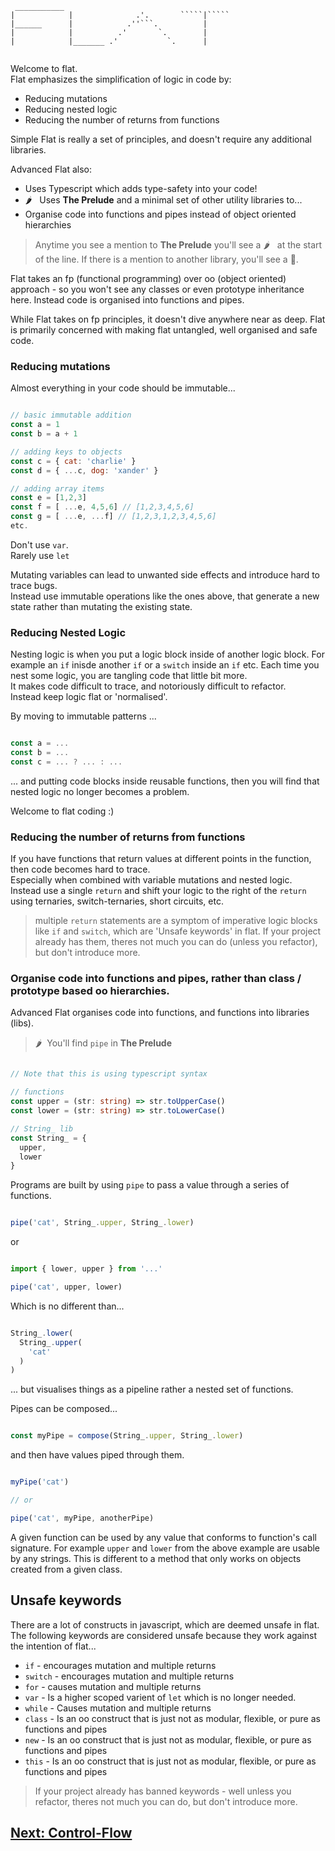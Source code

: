 ```
 ___________                                      
|            |              .'.       `````|````` 
|______      |            .''```.          |      
|            |          .'       `.        |      
|            |_______ .'           `.      |      
                                                  
```

Welcome to flat.  
Flat emphasizes the simplification of logic in code by:

- Reducing mutations
- Reducing nested logic
- Reducing the number of returns from functions

Simple Flat is really a set of principles, and doesn't require any additional libraries.

Advanced Flat also:

- Uses Typescript which adds type-safety into your code!
- :hot_pepper: &nbsp; Uses **The Prelude** and a minimal set of other utility libraries to...
- Organise code into functions and pipes instead of object oriented hierarchies

> Anytime you see a mention to **The Prelude** you'll see a :hot_pepper: &nbsp; at the start of the line. If there is a mention to another library, you'll see a 🧩.

Flat takes an fp (functional programming) over oo (object oriented) approach - so you won't see any classes or even prototype inheritance here. 
Instead code is organised into functions and pipes.

While Flat takes on fp principles, it doesn't dive anywhere near as deep. 
Flat is primarily concerned with making flat untangled, well organised and safe code.

### Reducing mutations

Almost everything in your code should be immutable...

```javascript

// basic immutable addition
const a = 1
const b = a + 1

// adding keys to objects
const c = { cat: 'charlie' }
const d = { ...c, dog: 'xander' }

// adding array items
const e = [1,2,3]
const f = [ ...e, 4,5,6] // [1,2,3,4,5,6]
const g = [ ...e, ...f] // [1,2,3,1,2,3,4,5,6]
etc.

```

Don't use `var`.  
Rarely use `let`

Mutating variables can lead to unwanted side effects and introduce hard to trace bugs.  
Instead use immutable operations like the ones above, that generate a new state rather than mutating the existing state.

### Reducing Nested Logic


Nesting logic is when you put a logic block inside of another logic block. For example an `if` inisde another `if` or a `switch` inside an `if` etc.
Each time you nest some logic, you are tangling code that little bit more.  
It makes code difficult to trace, and notoriously difficult to refactor.  
Instead keep logic flat or 'normalised'.

By moving to immutable patterns ...

```javascript

const a = ...
const b = ...
const c = ... ? ... : ...

```

... and putting code blocks inside reusable functions, then you will find that nested logic no longer becomes a problem.

Welcome to flat coding :)

### Reducing the number of returns from functions

If you have functions that return values at different points in the function, then code becomes hard to trace.  
Especially when combined with variable mutations and nested logic.  
Instead use a single `return` and shift your logic to the right of the `return` using ternaries, switch-ternaries, short circuits, etc.

> multiple `return` statements are a symptom of imperative logic blocks like `if` and `switch`, which are 'Unsafe keywords' in flat.
> If your project already has them, theres not much you can do (unless you refactor), but don't introduce more.

### Organise code into functions and pipes, rather than class / prototype based oo hierarchies.

Advanced Flat organises code into functions, and functions into libraries (libs).

> :hot_pepper: &nbsp;You'll find `pipe` in **The Prelude**

```typescript

// Note that this is using typescript syntax

// functions
const upper = (str: string) => str.toUpperCase()
const lower = (str: string) => str.toLowerCase()

// String_ lib
const String_ = {
  upper,
  lower
}

```

Programs are built by using `pipe` to pass a value through a series of functions.

```javascript

pipe('cat', String_.upper, String_.lower)

```

or

```javascript

import { lower, upper } from '...'

pipe('cat', upper, lower)

```

Which is no different than...

```javascript

String_.lower(
  String_.upper(
    'cat'
  )
)

```

... but visualises things as a pipeline rather a nested set of functions.

Pipes can be composed...

```javascript

const myPipe = compose(String_.upper, String_.lower)

```

and then have values piped through them.

```javascript

myPipe('cat')

// or

pipe('cat', myPipe, anotherPipe)

```

A given function can be used by any value that conforms to function's call signature. For example `upper` and `lower` from the above example are usable by any strings. This is different to a method that only works on objects created from a given class.
 
## Unsafe keywords

There are a lot of constructs in javascript, which are deemed unsafe in flat. The following keywords are considered unsafe because they work against the intention of flat...

- `if` - encourages mutation and multiple returns
- `switch` - encourages mutation and multiple returns
- `for` - causes mutation and multiple returns
- `var` - Is a higher scoped varient of `let` which is no longer needed.
- `while` - Causes mutation and multiple returns
- `class` - Is an oo construct that is just not as modular, flexible, or pure as functions and pipes
- `new` - Is an oo construct that is just not as modular, flexible, or pure as functions and pipes
- `this` - Is an oo construct that is just not as modular, flexible, or pure as functions and pipes

> If your project already has banned keywords - well unless you refactor, theres not much you can do, but don't introduce more.

## [Next: Control-Flow](https://github.com/attack-monkey/flat-code-guide/blob/master/Control-Flow.md)

